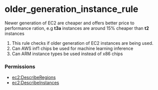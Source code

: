 # older\_generation\_instance\_rule

Newer generation of EC2 are cheaper and offers better price to performance ration, e.g **t3a** instances are around 15% cheaper than **t2** instances

1. This rule checks if older generation of EC2 instances are being used.
2. Can AWS inf1 chips be used for machine learning inference
3. Can ARM instance types be used instead of x86 chips

### Permissions

* [ec2:DescribeRegions](https://docs.aws.amazon.com/AWSEC2/latest/APIReference/API_DescribeRegions.html)
* [ec2:DescribeInstances](https://docs.aws.amazon.com/AWSEC2/latest/APIReference/API_DescribeInstances.html)





